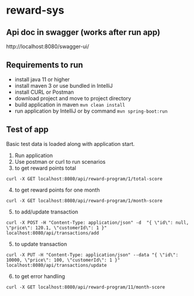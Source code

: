 # reward-sys
## Api doc in swagger (works after run app)
http://localhost:8080/swagger-ui/

## Requirements to run
* install java 11 or higher
* install maven 3 or use bundled in IntelliJ
* install CURL or Postman
* download project and move to project directory
* build application in maven ```mvn clean install```
* run application by IntelliJ or by command ```mvn spring-boot:run```

## Test of app
Basic test data is loaded along with application start.

1. Run application
2. Use postman or curl to run scenarios
3. to get reward points total
```
curl -X GET localhost:8080/api/reward-program/1/total-score
```
4. to get reward points for one month
```
curl -X GET localhost:8080/api/reward-program/1/month-score
```
5. to add/update transaction
```
curl -X POST -H "Content-Type: application/json" -d  "{ \"id\": null, \"price\": 120.1, \"customerId\": 1 }"  localhost:8080/api/transactions/add
```
5. to update transaction
```
curl -X PUT -H "Content-Type: application/json" --data "{ \"id\": 10000, \"price\": 100, \"customerId\": 1 }"  localhost:8080/api/transactions/update
```
6. to get error handling
```
curl -X GET localhost:8080/api/reward-program/11/month-score
```
